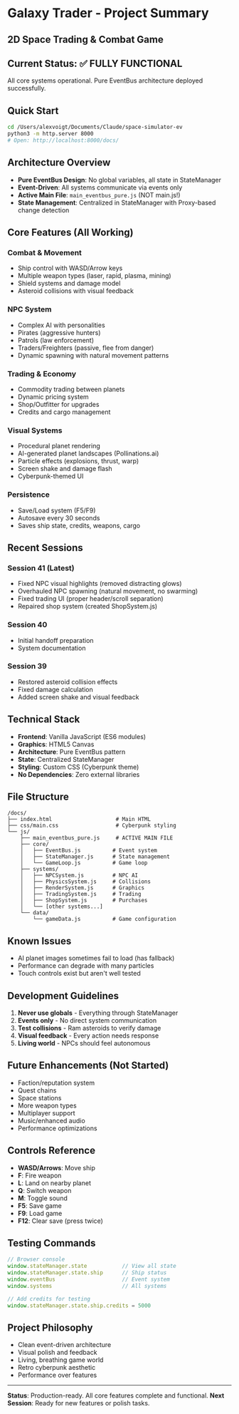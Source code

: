 # Galaxy Trader - Project Summary
## 2D Space Trading & Combat Game

## Current Status: ✅ FULLY FUNCTIONAL
All core systems operational. Pure EventBus architecture deployed successfully.

## Quick Start
```bash
cd /Users/alexvoigt/Documents/Claude/space-simulator-ev
python3 -m http.server 8000
# Open: http://localhost:8000/docs/
```

## Architecture Overview
- **Pure EventBus Design**: No global variables, all state in StateManager
- **Event-Driven**: All systems communicate via events only
- **Active Main File**: `main_eventbus_pure.js` (NOT main.js!)
- **State Management**: Centralized in StateManager with Proxy-based change detection

## Core Features (All Working)
### Combat & Movement
- Ship control with WASD/Arrow keys
- Multiple weapon types (laser, rapid, plasma, mining)
- Shield systems and damage model
- Asteroid collisions with visual feedback

### NPC System
- Complex AI with personalities
- Pirates (aggressive hunters)
- Patrols (law enforcement)
- Traders/Freighters (passive, flee from danger)
- Dynamic spawning with natural movement patterns

### Trading & Economy
- Commodity trading between planets
- Dynamic pricing system
- Shop/Outfitter for upgrades
- Credits and cargo management

### Visual Systems
- Procedural planet rendering
- AI-generated planet landscapes (Pollinations.ai)
- Particle effects (explosions, thrust, warp)
- Screen shake and damage flash
- Cyberpunk-themed UI

### Persistence
- Save/Load system (F5/F9)
- Autosave every 30 seconds
- Saves ship state, credits, weapons, cargo

## Recent Sessions
### Session 41 (Latest)
- Fixed NPC visual highlights (removed distracting glows)
- Overhauled NPC spawning (natural movement, no swarming)
- Fixed trading UI (proper header/scroll separation)
- Repaired shop system (created ShopSystem.js)

### Session 40
- Initial handoff preparation
- System documentation

### Session 39
- Restored asteroid collision effects
- Fixed damage calculation
- Added screen shake and visual feedback

## Technical Stack
- **Frontend**: Vanilla JavaScript (ES6 modules)
- **Graphics**: HTML5 Canvas
- **Architecture**: Pure EventBus pattern
- **State**: Centralized StateManager
- **Styling**: Custom CSS (Cyberpunk theme)
- **No Dependencies**: Zero external libraries

## File Structure
```
/docs/
├── index.html                    # Main HTML
├── css/main.css                  # Cyberpunk styling
└── js/
    ├── main_eventbus_pure.js     # ACTIVE MAIN FILE
    ├── core/
    │   ├── EventBus.js          # Event system
    │   ├── StateManager.js      # State management
    │   └── GameLoop.js          # Game loop
    ├── systems/
    │   ├── NPCSystem.js         # NPC AI
    │   ├── PhysicsSystem.js     # Collisions
    │   ├── RenderSystem.js      # Graphics
    │   ├── TradingSystem.js     # Trading
    │   ├── ShopSystem.js        # Purchases
    │   └── [other systems...]
    └── data/
        └── gameData.js          # Game configuration
```

## Known Issues
- AI planet images sometimes fail to load (has fallback)
- Performance can degrade with many particles
- Touch controls exist but aren't well tested

## Development Guidelines
1. **Never use globals** - Everything through StateManager
2. **Events only** - No direct system communication
3. **Test collisions** - Ram asteroids to verify damage
4. **Visual feedback** - Every action needs response
5. **Living world** - NPCs should feel autonomous

## Future Enhancements (Not Started)
- Faction/reputation system
- Quest chains
- Space stations
- More weapon types
- Multiplayer support
- Music/enhanced audio
- Performance optimizations

## Controls Reference
- **WASD/Arrows**: Move ship
- **F**: Fire weapon
- **L**: Land on nearby planet
- **Q**: Switch weapon
- **M**: Toggle sound
- **F5**: Save game
- **F9**: Load game
- **F12**: Clear save (press twice)

## Testing Commands
```javascript
// Browser console
window.stateManager.state           // View all state
window.stateManager.state.ship      // Ship status
window.eventBus                     // Event system
window.systems                      // All systems

// Add credits for testing
window.stateManager.state.ship.credits = 5000
```

## Project Philosophy
- Clean event-driven architecture
- Visual polish and feedback
- Living, breathing game world
- Retro cyberpunk aesthetic
- Performance over features

---
**Status**: Production-ready. All core features complete and functional.
**Next Session**: Ready for new features or polish tasks.
